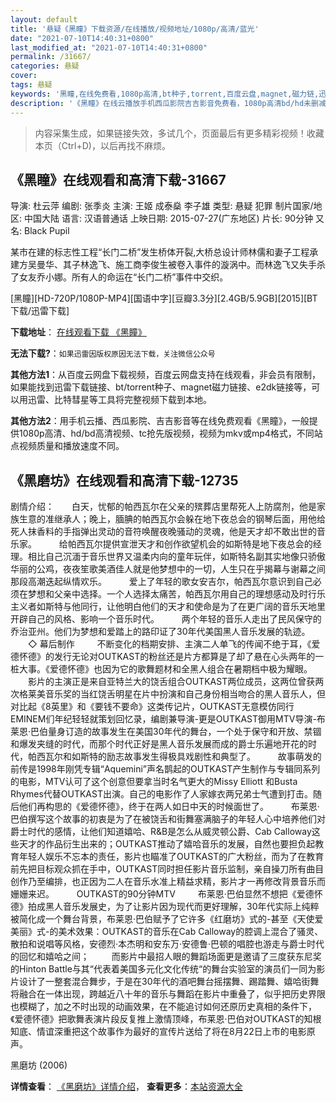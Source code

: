 ```yaml
---
layout: default
title: '悬疑《黑瞳》下载资源/在线播放/视频地址/1080p/高清/蓝光'
date: "2021-07-10T14:40:31+0800"
last_modified_at: "2021-07-10T14:40:31+0800"
permalink: /31667/
categories: 悬疑
cover:
tags: 悬疑
keywords: '黑瞳,在线免费看,1080p高清,bt种子,torrent,百度云盘,magnet,磁力链,迅雷下载资源'
description: '《黑瞳》在线云播放手机西瓜影院吉吉影音免费看，1080p高清bd/hd未删减完整版和tc抢先枪版，mkv/mp4格式，附带bt/torrent种子、magnet/磁力链、百度云盘、网盘资源迅雷下载链接'
---
```


>内容采集生成，如果链接失效，多试几个，页面最后有更多精彩视频！收藏本页（Ctrl+D)，以后再找不麻烦。


## 《黑瞳》在线观看和高清下载-31667

导演: 杜云萍 编剧: 张季炎 主演: 王姬 成泰燊 李子雄 类型: 悬疑 犯罪 制片国家/地区: 中国大陆 语言: 汉语普通话 上映日期: 2015-07-27(广东地区) 片长: 90分钟 又名: Black Pupil

某市在建的标志性工程“长门二桥”发生桥体开裂,大桥总设计师林儒和妻子工程承建方吴曼华、其子林逸飞、施工商李俊生被卷入事件的漩涡中。而林逸飞又失手杀了女友乔小娜。所有人的命运在“长门二桥”事件中交织。


[黑瞳][HD-720P/1080P-MP4][国语中字][豆瓣3.3分][2.4GB/5.9GB][2015][BT下载/迅雷下载]

**下载地址**： [在线观看下载 《黑瞳》](https://www.btdx8.com/torrent/black_pupil_2015.html) 


**无法下载?**：`如果迅雷因版权原因无法下载，关注微信公众号 `

**其他方法1**：从百度云网盘下载视频，百度云网盘支持在线观看，非会员有限制，如果能找到迅雷下载链接、bt/torrent种子、magnet磁力链接、e2dk链接等，可以用迅雷、比特彗星等工具将完整视频下载到本地。

**其他方法2**：用手机云播、西瓜影院、吉吉影音等在线免费观看《黑瞳》，一般提供1080p高清、hd/bd高清视频、tc抢先版视频，视频为mkv或mp4格式，不同站点视频质量和播放速度不同。


## 《黑磨坊》在线观看和高清下载-12735

剧情介绍：　　白天，忧郁的帕西瓦尔在父亲的殡葬店里帮死人上防腐剂，他是家族生意的准继承人；晚上，腼腆的帕西瓦尔会躲在地下夜总会的钢琴后面，用他给死人抹香料的手指弹出灵动的音符唤醒夜晚骚动的灵魂，他是天才却不敢出世的音乐家。  　　给帕西瓦尔提供宣泄天才和创作欲望机会的如斯特是地下夜总会的经理。相比自己沉湎于音乐世界又温柔内向的童年玩伴，如斯特名副其实地像只骄傲华丽的公鸡，夜夜笙歌美酒佳人就是他梦想中的一切，人生只在乎揭幕与谢幕之间那段高潮迭起纵情欢乐。  　　爱上了年轻的歌女安吉尔，帕西瓦尔意识到自己必须在梦想和父亲中选择。一个人选择太痛苦，帕西瓦尔用自己的理想感动及时行乐主义者如斯特与他同行，让他明白他们的天才和使命是为了在更广阔的音乐天地里开辟自己的风格、影响一个音乐时代。  　　两个年轻的音乐人走出了民风保守的乔治亚州。他们为梦想和爱踏上的路印证了30年代美国黑人音乐发展的轨迹。  　　◇ 幕后制作  　　不断变化的档期安排、主演二人单飞的传闻不绝于耳，《爱德怀德》的发行无论对OUTKAST的粉丝还是片方都算是了却了悬在心头两年的一桩大事。《爱德怀德》也因为它的歌舞题材和全黑人组合在暑期档中极为耀眼。  　　影片的主演正是来自亚特兰大的饶舌组合OUTKAST两位成员，这两位曾获两次格莱美音乐奖的当红饶舌明星在片中扮演和自己身份相当吻合的黑人音乐人，但对比起《8英里》和《要钱不要命》这类传记片，OUTKAST无意模仿同行EMINEM们年纪轻轻就策划回忆录，编剧兼导演-更是OUTKAST御用MTV导演-布莱恩·巴伯量身订造的故事发生在美国30年代的舞台，一个处于保守和开放、禁锢和爆发夹缝的时代，而那个时代正好是黑人音乐发展而成的爵士乐遍地开花的时代，帕西瓦尔和如斯特的励志故事发生得极具戏剧性和典型了。  　　故事萌发的前传是1998年刚凭专辑“Aquemini”声名鹊起的OUTKAST产生制作与专辑同系列的电影，MTV认可了这个创意但要拿当时名气更大的Missy Elliott 和Busta Rhymes代替OUTKAST出演。自己的电影作了人家嫁衣两兄弟士气遭到打击。随后他们再构思的《爱德怀德》，终于在两人如日中天的时候面世了。  　　布莱恩·巴伯撰写这个故事的初衷是为了在被饶舌和街舞塞满脑子的年轻人心中培养他们对爵士时代的感情，让他们知道嬉哈、R&B是怎么从威灵顿公爵、Cab Calloway这些天才的作品衍生出来的；OUTKAST推动了嬉哈音乐的发展，自然也要担负起教育年轻人娱乐不忘本的责任，影片也瞄准了OUTKAST的广大粉丝，而为了在教育前先把目标观众抓在手中，OUTKAST同时担任影片音乐监制，亲自操刀所有曲目创作乃至编排，也正因为二人在音乐水准上精益求精，影片才一再修改背景音乐而姗姗来迟。  　　OUTKAST的90分钟MTV  　　布莱恩·巴伯显然不想把《爱德怀德》拍成黑人音乐发展史，为了让影片因为现代而更好理解，30年代实际上纯粹被简化成一个舞台背景，布莱恩·巴伯赋予了它许多《红磨坊》式的-甚至《天使爱美丽》式-的美术效果：OUTKAST的音乐在Cab Calloway的腔调上混合了骚灵、散拍和说唱等风格，安德烈·本杰明和安东万·安德鲁·巴顿的唱腔也游走与爵士时代的回忆和嬉哈之间；  　　而影片中最招人眼的舞蹈场面更是邀请了三度获东尼奖的Hinton Battle与其“代表着美国多元化文化传统“的舞台实验室的演员们一同为影片设计了一整套混合舞步，于是在30年代的酒吧舞台摇摆舞、踢踏舞、嬉哈街舞将融合在一体出现，跨越近八十年的音乐与舞蹈在影片中重叠了，似乎把历史界限也模糊了，加之不时出现的动画效果，在不能追讨如何还原历史真相的条件下，《爱德怀德》把歌舞表演片段反复推上激情顶峰，布莱恩·巴伯对OUTKAST的知根知底、情谊深重把这个故事作为最好的宣传片送给了将在8月22日上市的电影原声。


黑磨坊 (2006)

**详情查看**： [《黑磨坊》详情介绍](/movie/12735/)， **查看更多**：[本站资源大全](/movie/t/all/)

